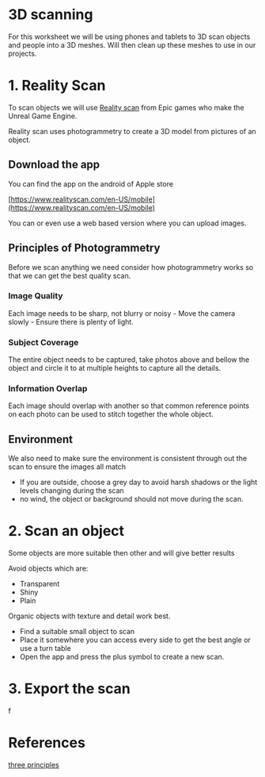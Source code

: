 # 3D scanning

For this worksheet we will be using phones and tablets to 3D scan objects and people into a 3D meshes. Will then clean up these meshes to use in our projects.

# 1. Reality Scan

To scan objects we will use [Reality scan](https://www.realityscan.com/en-US) from Epic games who make the Unreal Game Engine.

Reality scan uses photogrammetry to create a 3D model from pictures of an object. 

## Download the app

You can find the app on the android of Apple store

[https://www.realityscan.com/en-US/mobile](https://www.realityscan.com/en-US/mobile)

You can or even use a web based version where you can upload images.

## Principles of Photogrammetry 

Before we scan anything we need consider how photogrammetry works so that we can get the best quality scan.

### Image Quality

Each image needs to be sharp, not blurry or noisy
	- Move the camera slowly
	- Ensure there is plenty of light.
	
### Subject Coverage

The entire object needs to be captured, take photos above and bellow the object and circle it to at multiple heights to capture all the details.

### Information Overlap

Each image should overlap with another so that common reference points on each photo can be used to stitch together the whole object.

## Environment

We also need to make sure the environment is consistent through out the scan to ensure the images all match

- If you are outside, choose a grey day to avoid harsh shadows or the light levels changing during the scan
- no wind, the object or background should not move during the scan.

# 2. Scan an object

Some objects are more suitable then other and will give better results

Avoid objects which are:
- Transparent
- Shiny
- Plain

Organic objects with texture and detail work best.

- Find a suitable small object to scan
- Place it somewhere you can access every side to get the best angle or use a turn table
- Open the app and press the plus symbol to create a new scan.

# 3. Export the scan


f





# References

[three principles](https://dev.epicgames.com/community/learning/courses/blA/unreal-engine-realityscan-photogrammetry-basics-by-quixel/RklR/unreal-engine-realityscan-scanning-basics) 
